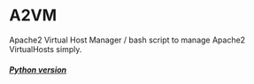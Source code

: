 # A2VM
 Apache2 Virtual Host Manager / bash script to manage Apache2 VirtualHosts simply.
 
 #####  [Python version](http://github.com/gpatarin/pyA2VM)
